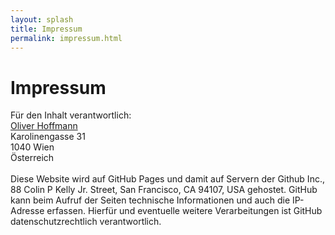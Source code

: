 ```yaml
---
layout: splash
title: Impressum
permalink: impressum.html
---
```

# Impressum

Für den Inhalt verantwortlich:<br />
[Oliver Hoffmann](/ueber)<br />
Karolinengasse 31<br />
1040 Wien<br />
Österreich<br />
<br />
Diese Website wird auf GitHub Pages und damit auf Servern der Github Inc., 88 Colin P Kelly Jr. Street, San Francisco, CA 94107, USA gehostet. GitHub kann beim Aufruf der Seiten technische Informationen und auch die IP-Adresse erfassen. Hierfür und eventuelle weitere Verarbeitungen ist GitHub datenschutzrechtlich verantwortlich.
